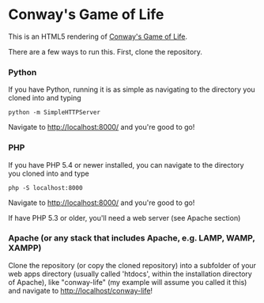 Conway's Game of Life
===========
This is an HTML5 rendering of [Conway's Game of Life](http://en.wikipedia.org/wiki/Conway%27s_game_of_life).

There are a few ways to run this. First, clone the repository.

### Python
If you have Python, running it is as simple as navigating to the directory you cloned into and typing

``python -m SimpleHTTPServer``

Navigate to [http://localhost:8000/](http://localhost:8000/) and you're good to go!


### PHP
If you have PHP 5.4 or newer installed, you can navigate to the directory you cloned into and type

``php -S localhost:8000``

Navigate to [http://localhost:8000/](http://localhost:8000/) and you're good to go!

If have PHP 5.3 or older, you'll need a web server (see Apache section)

### Apache (or any stack that includes Apache, e.g. LAMP, WAMP, XAMPP)
Clone the repository (or copy the cloned repository) into a subfolder of your web apps directory (usually called 'htdocs', within the installation directory of Apache), like "conway-life" (my example will assume you called it this) and navigate to [http://localhost/conway-life](http://localhost/conway-life)!
